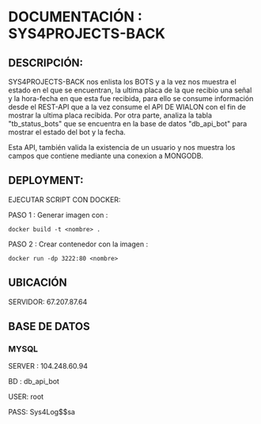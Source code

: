 # DOCUMENTACIÓN : SYS4PROJECTS-BACK

## DESCRIPCIÓN:
SYS4PROJECTS-BACK nos enlista los BOTS y a la vez nos muestra el estado en el que se encuentran, la ultima placa de la que recibio una señal y la hora-fecha en que esta fue recibida, para ello se consume información desde el REST-API que a la vez consume el API DE WIALON con el fin de mostrar la ultima placa recibida. Por otra parte, analiza la tabla "tb_status_bots" que se encuentra en la base de datos "db_api_bot" para mostrar el estado del bot y la fecha.

Esta API, también valida la existencia de un usuario y nos muestra los campos que contiene mediante una conexion a MONGODB.

## DEPLOYMENT:

EJECUTAR SCRIPT CON DOCKER: 

PASO 1 : Generar imagen con :

```docker build -t <nombre> .```

PASO 2 : Crear contenedor con la imagen :

```docker run -dp 3222:80 <nombre>```

## UBICACIÓN

SERVIDOR: 67.207.87.64

## BASE DE DATOS

### MYSQL

SERVER : 104.248.60.94

BD : db_api_bot

USER: root

PASS: Sys4Log$$sa